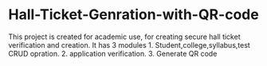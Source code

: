 # Hall-Ticket-Genration-with-QR-code
This project is created for academic use, for creating secure hall ticket verification and creation. It has 3 modules 1. Student,college,syllabus,test CRUD opration. 2. application verification. 3. Generate QR code

